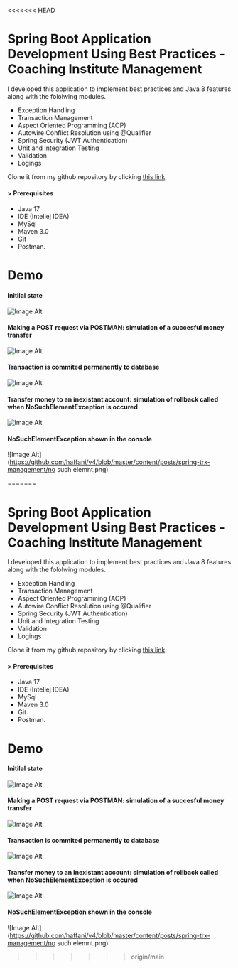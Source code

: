 <<<<<<< HEAD

# Spring Boot Application Development Using Best Practices - Coaching Institute Management

I developed this application to implement best practices and Java 8 features along with the fololwing modules.
* Exception Handling
* Transaction Management
* Aspect Oriented Programming (AOP)
* Autowire Conflict Resolution using @Qualifier
* Spring Security (JWT Authentication)
* Unit and Integration Testing
* Validation
* Logings



Clone it from my github repository by clicking [this link](https://github.com/haffani/spring-transaction-management).

#### > Prerequisites

* Java 17 
* IDE (Intellej IDEA)
* MySql
* Maven 3.0
* Git 
* Postman.

# Demo

#### Initilal state

![Image Alt](https://github.com/haffani/v4/blob/master/content/posts/spring-trx-management/h2.png)

#### Making a POST request via POSTMAN: simulation of a succesful money transfer

![Image Alt](https://github.com/haffani/v4/blob/master/content/posts/spring-trx-management/postreq.png)

#### Transaction is commited permanently to database

![Image Alt](https://github.com/haffani/v4/blob/master/content/posts/spring-trx-management/after.png)

#### Transfer money to an inexistant account: simulation of rollback called when NoSuchElementException is occured

![Image Alt](https://github.com/haffani/v4/blob/master/content/posts/spring-trx-management/rollbackforcing.png)

#### NoSuchElementException shown in the console

![Image Alt](https://github.com/haffani/v4/blob/master/content/posts/spring-trx-management/no such elemnt.png)

=======

# Spring Boot Application Development Using Best Practices - Coaching Institute Management

I developed this application to implement best practices and Java 8 features along with the fololwing modules.
* Exception Handling
* Transaction Management
* Aspect Oriented Programming (AOP)
* Autowire Conflict Resolution using @Qualifier
* Spring Security (JWT Authentication)
* Unit and Integration Testing
* Validation
* Logings



Clone it from my github repository by clicking [this link](https://github.com/haffani/spring-transaction-management).

#### > Prerequisites

* Java 17 
* IDE (Intellej IDEA)
* MySql
* Maven 3.0
* Git 
* Postman.

# Demo

#### Initilal state

![Image Alt](https://github.com/haffani/v4/blob/master/content/posts/spring-trx-management/h2.png)

#### Making a POST request via POSTMAN: simulation of a succesful money transfer

![Image Alt](https://github.com/haffani/v4/blob/master/content/posts/spring-trx-management/postreq.png)

#### Transaction is commited permanently to database

![Image Alt](https://github.com/haffani/v4/blob/master/content/posts/spring-trx-management/after.png)

#### Transfer money to an inexistant account: simulation of rollback called when NoSuchElementException is occured

![Image Alt](https://github.com/haffani/v4/blob/master/content/posts/spring-trx-management/rollbackforcing.png)

#### NoSuchElementException shown in the console

![Image Alt](https://github.com/haffani/v4/blob/master/content/posts/spring-trx-management/no such elemnt.png)

>>>>>>> origin/main
